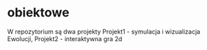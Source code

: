 # obiektowe
W repozytorium są dwa projekty Projekt1 - symulacja i wizualizacja Ewolucji,
Projekt2 - interaktywna gra 2d
